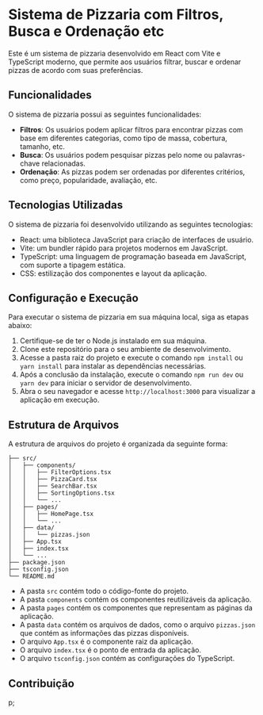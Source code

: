 # Sistema de Pizzaria com Filtros, Busca e Ordenação etc

Este é um sistema de pizzaria desenvolvido em React com Vite e TypeScript moderno, que permite aos usuários filtrar, buscar e ordenar pizzas de acordo com suas preferências.

## Funcionalidades

O sistema de pizzaria possui as seguintes funcionalidades:

- **Filtros**: Os usuários podem aplicar filtros para encontrar pizzas com base em diferentes categorias, como tipo de massa, cobertura, tamanho, etc.
- **Busca**: Os usuários podem pesquisar pizzas pelo nome ou palavras-chave relacionadas.
- **Ordenação**: As pizzas podem ser ordenadas por diferentes critérios, como preço, popularidade, avaliação, etc.

## Tecnologias Utilizadas

O sistema de pizzaria foi desenvolvido utilizando as seguintes tecnologias:

- React: uma biblioteca JavaScript para criação de interfaces de usuário.
- Vite: um bundler rápido para projetos modernos em JavaScript.
- TypeScript: uma linguagem de programação baseada em JavaScript, com suporte a tipagem estática.
- CSS: estilização dos componentes e layout da aplicação.

## Configuração e Execução

Para executar o sistema de pizzaria em sua máquina local, siga as etapas abaixo:

1. Certifique-se de ter o Node.js instalado em sua máquina.
2. Clone este repositório para o seu ambiente de desenvolvimento.
3. Acesse a pasta raiz do projeto e execute o comando `npm install` ou `yarn install` para instalar as dependências necessárias.
4. Após a conclusão da instalação, execute o comando `npm run dev` ou `yarn dev` para iniciar o servidor de desenvolvimento.
5. Abra o seu navegador e acesse `http://localhost:3000` para visualizar a aplicação em execução.

## Estrutura de Arquivos

A estrutura de arquivos do projeto é organizada da seguinte forma:

```
├── src/
│   ├── components/
│   │   ├── FilterOptions.tsx
│   │   ├── PizzaCard.tsx
│   │   ├── SearchBar.tsx
│   │   ├── SortingOptions.tsx
│   │   └── ...
│   ├── pages/
│   │   ├── HomePage.tsx
│   │   └── ...
│   ├── data/
│   │   └── pizzas.json
│   ├── App.tsx
│   ├── index.tsx
│   └── ...
├── package.json
├── tsconfig.json
└── README.md
```

- A pasta `src` contém todo o código-fonte do projeto.
- A pasta `components` contém os componentes reutilizáveis da aplicação.
- A pasta `pages` contém os componentes que representam as páginas da aplicação.
- A pasta `data` contém os arquivos de dados, como o arquivo `pizzas.json` que contém as informações das pizzas disponíveis.
- O arquivo `App.tsx` é o componente raiz da aplicação.
- O arquivo `index.tsx` é o ponto de entrada da aplicação.
- O arquivo `tsconfig.json` contém as configurações do TypeScript.

## Contribuição

p;
